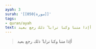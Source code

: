 ```yaml
---
ayah: 3
surah: '[[050|سورة]]'
tags:
- quran/ayah
text: أإذا متنا وكنا ترابا ۖ ذلك رجع بعيد
---
```

> أإذا متنا وكنا ترابا ۖ ذلك رجع بعيد
